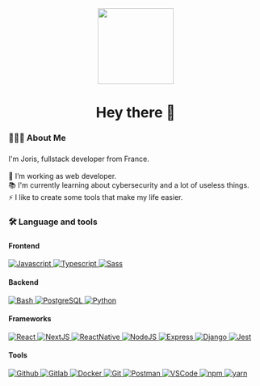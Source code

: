 <div align="center">
  <img height="150" src="https://camo.githubusercontent.com/62da68eb62b1e5f175f7d1f0191dd89a653d7908feb22d37d4a0ab07365d6791/68747470733a2f2f6d656469612e67697068792e636f6d2f6d656469612f4d3967624264396e6244724f5475314d71782f67697068792e676966"  />
</div>

###

<h1 align="center">Hey there 👋</h1>

###

<h3 align="left">👨🏻‍💻  About Me</h3>

###

<p align="left">I'm Joris, fullstack developer from France.
<br>
<br>
🔭 I’m working as web developer.<br>
📚 I'm currently learning about cybersecurity and a lot of useless things.<br>
⚡️ I like to create some tools that make my life easier.

###

<h3 align="left">🛠 Language and tools</h3>

###

<div align="left">

<h4>Frontend</h4>
<a href="https://developer.mozilla.org/en-US/docs/Web/JavaScript" target="_blank" rel="noreferrer"> 
<img src="https://img.shields.io/badge/Javascript-yellow" alt="Javascript"/> </a>
 <a href="https://www.typescriptlang.org/" target="_blank" rel="noreferrer"> 
<img src="https://img.shields.io/badge/Typescript-blue" alt="Typescript"/> </a>
 <a href="https://sass-lang.com" target="_blank" rel="noreferrer"> 
<img src="https://img.shields.io/badge/Sass-pink" alt="Sass"/> </a>

<h4>Backend</h4>
<a href="https://www.gnu.org/software/bash/" target="_blank" rel="noreferrer"> 
<img src="https://img.shields.io/badge/Bash-black" alt="Bash"/> </a> 
<a href="https://www.postgresql.org" target="_blank" rel="noreferrer"> 
<img src="https://img.shields.io/badge/PostgreSQL-darkblue" alt="PostgreSQL"/> </a>
 <a href="https://www.python.org" target="_blank" rel="noreferrer"> 
<img src="https://img.shields.io/badge/Python-blue" alt="Python"/> </a>

<h4>Frameworks</h4>
<a href="https://reactjs.org/" target="_blank" rel="noreferrer"> 
<img src="https://img.shields.io/badge/React-blue" alt="React"/> </a> 
<a href="https://nextjs.org/" target="_blank" rel="noreferrer"> 
<img src="https://img.shields.io/badge/NextJS-grey" alt="NextJS"/> </a> 
<a href="https://reactnative.dev/" target="_blank" rel="noreferrer"> 
<img src="https://img.shields.io/badge/ReactNative-blue" alt="ReactNative"/> </a> 
<a href="https://nodejs.org" target="_blank" rel="noreferrer"> 
<img src="https://img.shields.io/badge/NodeJS-green" alt="NodeJS"/> </a>
<a href="https://expressjs.com" target="_blank" rel="noreferrer">
<img src="https://img.shields.io/badge/Express-grey" alt="Express"/> </a> 
<a href="https://www.djangoproject.com/" target="_blank" rel="noreferrer"> 
<img src="https://img.shields.io/badge/Django-green" alt="Django"/> </a> 
<a href="https://jestjs.io" target="_blank" rel="noreferrer"> 
<img src="https://img.shields.io/badge/Jest-grey" alt="Jest"/> </a>

<h4>Tools</h4>
<a href="https://www.linux.org/" target="_blank" rel="noreferrer"> 
<img src="https://img.shields.io/badge/Github-black" alt="Github"/> </a> 
<a href="https://about.gitlab.com/" target="_blank" rel="noreferrer"> 
<img src="https://img.shields.io/badge/Gitlab-orange" alt="Gitlab"/> </a>
<a href="https://www.docker.com/" target="_blank" rel="noreferrer"> 
<img src="https://img.shields.io/badge/Docker-blue" alt="Docker"/> </a> 
<a href="https://git-scm.com/" target="_blank" rel="noreferrer">
<img src="https://img.shields.io/badge/Git-red" alt="Git"/> </a> 
<a href="https://postman.com" target="_blank" rel="noreferrer"> 
<img src="https://img.shields.io/badge/Postman-orange" alt="Postman"/> </a>
<a href="https://code.visualstudio.com/" target="_blank" rel="noreferrer"> 
<img src="https://img.shields.io/badge/VSCode-blue" alt="VSCode"/> </a>
<a href="https://www.npmjs.com/" target="_blank" rel="noreferrer"> 
<img src="https://img.shields.io/badge/npm-red" alt="npm"/> </a>
<a href="https://yarnpkg.com/" target="_blank" rel="noreferrer">
<img src="https://img.shields.io/badge/yarn-blue" alt="yarn"/> </a>
</div>

###
